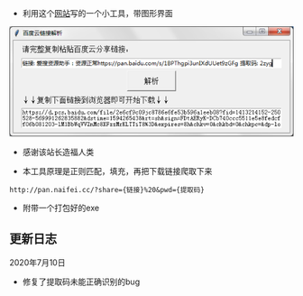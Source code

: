 - 利用这个[网站](http://pan.naifei.cc/)写的一个小工具，带图形界面

![界面](img/baiduyun.png?raw=true)

- 感谢该站长造福人类

- 本工具原理是正则匹配，填充，再把下载链接爬取下来

```
http://pan.naifei.cc/?share={链接}%20&pwd={提取码}
```

- 附带一个打包好的exe

## 更新日志

2020年7月10日

- 修复了提取码未能正确识别的bug